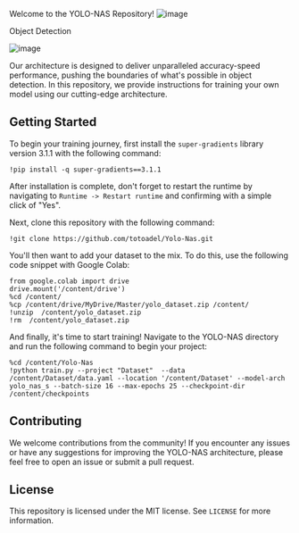 Welcome to the YOLO-NAS Repository!
![image](https://github.com/totoadel/Yolo-Nas/assets/23275255/6894bb61-3e84-46ef-af81-a5f69a9ee306)

Object Detection

![image](https://github.com/totoadel/Yolo-Nas/assets/23275255/8a317ed3-2c3c-4fdb-ba44-be7e3e25db67)

Our architecture is designed to deliver unparalleled accuracy-speed performance, pushing the boundaries of what's possible in object detection. In this repository, we provide instructions for training your own model using our cutting-edge architecture.

## Getting Started

To begin your training journey, first install the `super-gradients` library version 3.1.1 with the following command:

```
!pip install -q super-gradients==3.1.1
```

After installation is complete, don't forget to restart the runtime by navigating to `Runtime -> Restart runtime` and confirming with a simple click of "Yes".

Next, clone this repository with the following command:

```
!git clone https://github.com/totoadel/Yolo-Nas.git
```

You'll then want to add your dataset to the mix. To do this, use the following code snippet with Google Colab:

```
from google.colab import drive
drive.mount('/content/drive')
%cd /content/
%cp /content/drive/MyDrive/Master/yolo_dataset.zip /content/
!unzip  /content/yolo_dataset.zip
!rm  /content/yolo_dataset.zip
```

And finally, it's time to start training! Navigate to the YOLO-NAS directory and run the following command to begin your project:

```
%cd /content/Yolo-Nas
!python train.py --project "Dataset"  --data /content/Dataset/data.yaml --location '/content/Dataset' --model-arch yolo_nas_s --batch-size 16 --max-epochs 25 --checkpoint-dir /content/checkpoints
```

## Contributing

We welcome contributions from the community! If you encounter any issues or have any suggestions for improving the YOLO-NAS architecture, please feel free to open an issue or submit a pull request.

## License

This repository is licensed under the MIT license. See `LICENSE` for more information.
